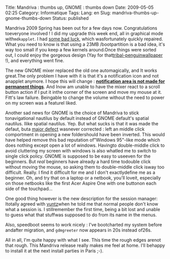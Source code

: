 Title: Mandriva : thumbs up, GNOME : thumbs down
Date: 2009-05-05 02:25
Category: Informatique
Tags:
Lang: en
Slug: mandriva-thumbs-up-gnome-thumbs-down
Status: published

Mandriva 2009 Spring has been out for a few days now. Congratulations toeveryone involved ! I did my upgrade this week end, all in graphical mode with`mdkapplet`. I had [some bad luck](https://qa.mandriva.com/show_bug.cgi?id=50557), which wasfortunately quickly repaired. What you need to know is that using a 23MB /bootpartition is a bad idea, it's way too small if you keep a few kernels around.Once things were sorted out, I could enjoy the gorgeous design (Yay for that[tribal-penguinwallpaper](http://linuxbidouille.com/2009/03/07/theme-mandriva-20091/) !), and everything went fine.

The new GNOME mixer replaced the old one automagically, and It works great.The only problem I have with it is that it's a notification icon and not anapplet anymore. I hope this will change : [**notification area is not made for permanent things**](http://library.gnome.org/devel/hig-book/stable/desktop-notification-area.html.en). And Inow am unable to have the mixer react to a scroll button action if I put it inthe corner of the screen and move my mouse at it. Fitt's law failure. Beingable to change the volume without the need to power on my screen was a featureI liked.

Another sad news for GNOME is the choice of Mandriva to stick tonavigational nautilus by default instead of GNOME default's spatial nautilus. Ilike spatial nautilus. Yep. But what sucks is that it was made the defaut, buta [major defect](http://bugzilla.gnome.org/show_bug.cgi?id=350474#c1) wasnever corrected : left an middle click comportment in opening a new foldershould have been inverted. This would have helped remove this bad reputation of"Windows 95"-like mode which does nothing except open a lot of windows. Havingto double-middle click to avoid cluttering my screen with windows is also whatled me to switch to single click policy. GNOME is supposed to be easy to useeven for the beginners. But *real* beginners have already a hard time todouble click without moving the mouse, so asking them to double-middle click isway too difficult. Really. I find it difficult for me and I don't exactlydefine me as a beginner. Oh, and try that on a laptop or a netbook, you'll loveit, especially on those netbooks like the first Acer Aspire One with one buttonon each side of the touchpad...

One good thing however is the new description for the session manager: Itotally agreed with [vuntz](http://www.vuntz.net/)when he told me that normal people don't know what a session is. I stillremember the first time, being a bit lost and unable to guess what that stuffwas supposed to do from its name in the menus.

Also, speedboot seems to work nicely : I've bootcharted my system before andafter migration, and `gdmgreeter` now appears in 20s instead of26s.

All in all, I'm quite happy with what I see. This time the rough edges arenot that rough. This Mandriva release really makes me feel at home. I'll behappy to install it at the next install parties in Paris ;-).
